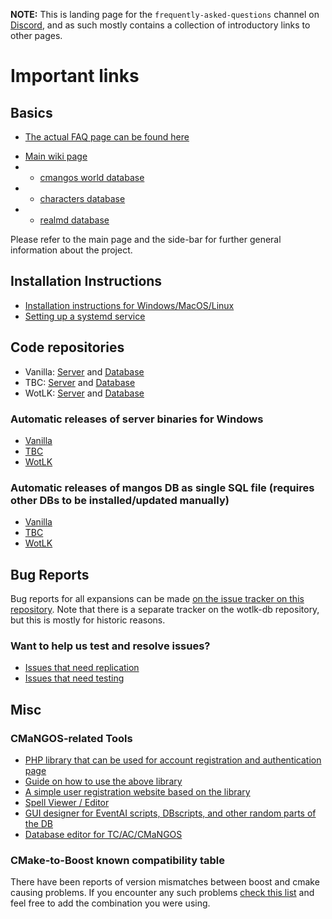 **NOTE:** This is landing page for the `frequently-asked-questions` channel on [Discord](https://discord.gg/nSaXpCn), and as such mostly contains a collection of introductory links to other pages.

# Important links

## Basics

- [The actual FAQ page can be found here](https://github.com/cmangos/issues/wiki/FAQ-Frequently-Asked-Questions)  
* [Main wiki page](https://github.com/cmangos/issues/wiki)
* * [cmangos world database](https://github.com/cmangos/issues/wiki/mangosdb_struct)
* * [characters database](https://github.com/cmangos/issues/wiki/charactersdb_struct)
* * [realmd database](https://github.com/cmangos/issues/wiki/realmdb_struct)


Please refer to the main page and the side-bar for further general information about the project.

## Installation Instructions

- [Installation instructions for Windows/MacOS/Linux](https://github.com/cmangos/issues/wiki/Installation-Instructions)
- [Setting up a systemd service](https://github.com/cmangos/issues/wiki/Creating-a-systemd-service)

## Code repositories

- Vanilla: [Server](https://github.com/cmangos/mangos-classic) and [Database](https://github.com/cmangos/classic-db)
- TBC: [Server](https://github.com/cmangos/mangos-tbc) and [Database](https://github.com/cmangos/tbc-db)
- WotLK: [Server](https://github.com/cmangos/mangos-wotlk) and [Database](https://github.com/cmangos/wotlk-db)

### Automatic releases of server binaries for Windows

- [Vanilla](https://github.com/cmangos/mangos-classic/releases)
- [TBC](https://github.com/cmangos/mangos-tbc/releases)
- [WotLK](https://github.com/cmangos/mangos-wotlk/releases)

### Automatic releases of mangos DB as single SQL file (requires other DBs to be installed/updated manually)

- [Vanilla](https://github.com/cmangos/classic-db/releases)
- [TBC](https://github.com/cmangos/tbc-db/releases)
- [WotLK](https://github.com/cmangos/wotlk-db/releases)

## Bug Reports

Bug reports for all expansions can be made [on the issue tracker on this repository](https://github.com/cmangos/issues/issues). Note that there is a separate tracker on the wotlk-db repository, but this is mostly for historic reasons.

### Want to help us test and resolve issues?

- [Issues that need replication](https://github.com/cmangos/issues/issues?q=is%3Aissue+is%3Aopen+label%3A%22Info%3A+Needs+Replication%22)
- [Issues that need testing](https://github.com/cmangos/issues/issues?q=is%3Aissue+is%3Aopen+label%3A%22Info%3A+Needs+Testing%22)

## Misc

### CMaNGOS-related Tools

- [PHP library that can be used for account registration and authentication page](https://github.com/Laizerox/php-wowemu-auth)
- [Guide on how to use the above library](https://jimmyb.ninja/post/1582196188)
- [A simple user registration website based on the library](https://github.com/jimmybrancaccio/cmangos-starter-website)
- [Spell Viewer / Editor](https://github.com/sidsukana/QSpellWork/releases/latest)
- [GUI designer for EventAI scripts, DBscripts, and other random parts of the DB](https://github.com/killerwife/cmangos-designer/releases/latest)
- [Database editor for TC/AC/CMaNGOS](https://github.com/BAndysc/WoWDatabaseEditor)

### CMake-to-Boost known compatibility table

There have been reports of version mismatches between boost and cmake causing problems. If you encounter any such problems [check this list](https://github.com/cmangos/issues/wiki/CMake-to-Boost-Version-Compatibility-Table) and feel free to add the combination you were using.
